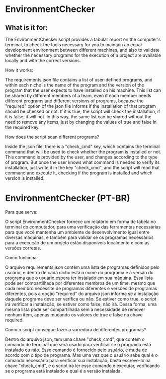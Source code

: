 # EnvironmentChecker


## What is it for:

The EnvironmentChecker script provides a tabular report on the computer's terminal, to check the tools necessary for you to maintain an equal development environment between different machines, and also to validate whether the necessary programs for the execution of a project are available locally and with the correct versions.

How it works:

The requirements.json file contains a list of user-defined programs, and within each niche is the name of the program and the version of the program that the user expects to have installed on his machine. This list can be shared by different members of a team, even if each member needs different programs and different versions of programs, because the "required" option of the json file informs if the installation of that program should be checked or not. If it is true, the script will check the installation, if it is false, it will not.
In this way, the same list can be shared without the need to remove any items, just by changing the values ​​of true and false in the required key.

How does the script scan different programs?

Inside the json file, there is a "check_cmd" key, which contains the terminal command that will be used to check whether the program is installed or not. This command is provided by the user, and changes according to the type of program. But once the user knows what command is needed to verify its installation, just write it in the key "check_cmd", and the script will read that command and execute it, checking if the program is installed and which version is installed.



# EnvironmentChecker (PT-BR)

Para que serve:

O script EnvironmentChecker fornece um relatório em forma de tabela no terminal do computador, para uma verificação das ferramentas necessárias para que você mantenha um ambiente de desenvolvimento igual entre diversas máquinas, e também para validar se os programas necessários para a execução de um projeto estão disponíveis localmente e com as versões corretas.

Como funciona:

O arquivo requirements.json contém uma lista de programas definidos pelo usuário, e dentro de cada nicho está o nome do programa e a versão do programa que o usuário espera ter instalado em sua máquina. Essa lista pode ser compartilhada por diferentes membros de um time, mesmo que cada membro necessite de programas diferentes e versões de programas diferentes, pois a opção "required" do arquivo json informa se a instalação daquele programa deve ser verifica ou não. Se estiver como true, o script irá verificar a instalação, se estiver como false, não irá.
Dessa forma, uma mesma lista pode ser compartilhada sem a necessidade de remover nenhum item,  apenas mudando os valores de true e false na chave required.

Como o script consegue fazer a varredura de diferentes programas?

Dentro do arquivo json, tem uma chave "check_cmd", que contém o comando de terminal que será usado para verificar se o programa está instalado ou não. Esse comando é fornecido pelo usuário, e muda de acordo com o tipo de programa. Mas uma vez que o usuário sabe qual é o comando necessário para verificar sua instalação, basta escreve-lo na chave "check_cmd", e o script irá ler esse comando e executar, verificando se o programa está instalado e qual é a versão instalada.
